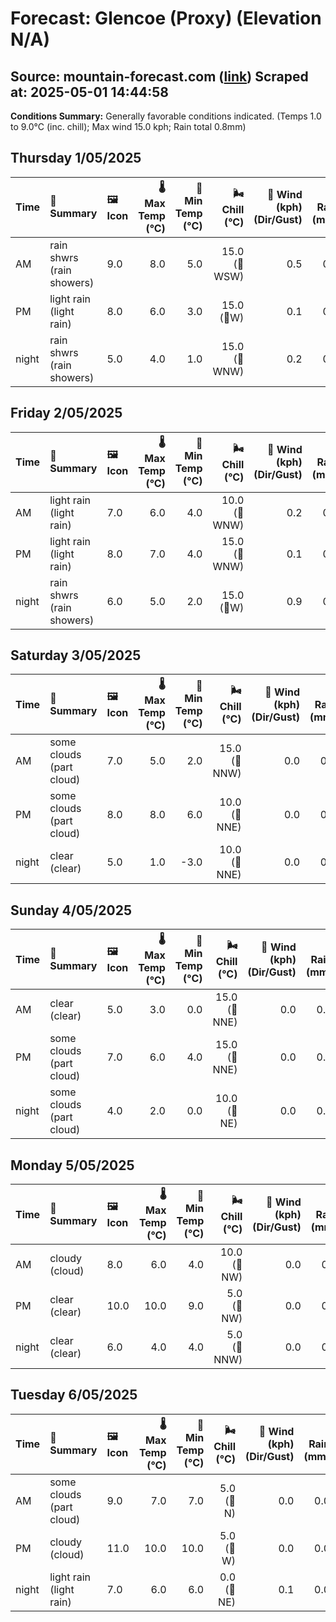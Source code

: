 # Forecast: Glencoe (Proxy) (Elevation N/A)
**Source:** mountain-forecast.com ([link](https://www.mountain-forecast.com/peaks/Bidean-nam-Bian/forecasts/500))
**Scraped at:** 2025-05-01 14:44:58
---

**Conditions Summary:** Generally favorable conditions indicated. (Temps 1.0 to 9.0°C (inc. chill); Max wind 15.0 kph; Rain total 0.8mm)

## Thursday 1/05/2025
| **Time** | **📝 Summary** | **🖼️ Icon** | **🌡️ Max Temp (°C)** | **🥶 Min Temp (°C)** | **🌬️ Chill (°C)** | **💨 Wind (kph) (Dir/Gust)** | **💧 Rain (mm)** | **❄️ Snow (cm)** | **☁️ Cloud Base (m)** | **🧊 Freezing Lvl (m)** |
|:------- |:------- |:----- |--------------: |-------------: |-----------: |---------------------: |---------: |----------: |---------------: |----------------: |
| AM      | rain shwrs<br><span class="icon-desc">(rain showers)</span> | 9.0 | 8.0 | 5.0 | 15.0<br>(🧭WSW) | 0.5 | 0.0 | 350 | 1900 |
| PM      | light rain<br><span class="icon-desc">(light rain)</span> | 8.0 | 6.0 | 3.0 | 15.0<br>(🧭W) | 0.1 | 0.0 | 1900 | 1350 |
| night   | rain shwrs<br><span class="icon-desc">(rain showers)</span> | 5.0 | 4.0 | 1.0 | 15.0<br>(🧭WNW) | 0.2 | 0.0 | 650 | 1200 |

## Friday 2/05/2025
| **Time** | **📝 Summary** | **🖼️ Icon** | **🌡️ Max Temp (°C)** | **🥶 Min Temp (°C)** | **🌬️ Chill (°C)** | **💨 Wind (kph) (Dir/Gust)** | **💧 Rain (mm)** | **❄️ Snow (cm)** | **☁️ Cloud Base (m)** | **🧊 Freezing Lvl (m)** |
|:------- |:------- |:----- |--------------: |-------------: |-----------: |---------------------: |---------: |----------: |---------------: |----------------: |
| AM      | light rain<br><span class="icon-desc">(light rain)</span> | 7.0 | 6.0 | 4.0 | 10.0<br>(🧭WNW) | 0.2 | 0.0 | 700 | 1200 |
| PM      | light rain<br><span class="icon-desc">(light rain)</span> | 8.0 | 7.0 | 4.0 | 15.0<br>(🧭WNW) | 0.1 | 0.0 | 750 | 1400 |
| night   | rain shwrs<br><span class="icon-desc">(rain showers)</span> | 6.0 | 5.0 | 2.0 | 15.0<br>(🧭W) | 0.9 | 0.0 | 600 | 1400 |

## Saturday 3/05/2025
| **Time** | **📝 Summary** | **🖼️ Icon** | **🌡️ Max Temp (°C)** | **🥶 Min Temp (°C)** | **🌬️ Chill (°C)** | **💨 Wind (kph) (Dir/Gust)** | **💧 Rain (mm)** | **❄️ Snow (cm)** | **☁️ Cloud Base (m)** | **🧊 Freezing Lvl (m)** |
|:------- |:------- |:----- |--------------: |-------------: |-----------: |---------------------: |---------: |----------: |---------------: |----------------: |
| AM      | some clouds<br><span class="icon-desc">(part cloud)</span> | 7.0 | 5.0 | 2.0 | 15.0<br>(🧭NNW) | 0.0 | 0.0 | 600 | 1100 |
| PM      | some clouds<br><span class="icon-desc">(part cloud)</span> | 8.0 | 8.0 | 6.0 | 10.0<br>(🧭NNE) | 0.0 | 0.0 | 800 | 1350 |
| night   | clear<br><span class="icon-desc">(clear)</span> | 5.0 | 1.0 | -3.0 | 10.0<br>(🧭NNE) | 0.0 | 0.0 | 800 | 1100 |

## Sunday 4/05/2025
| **Time** | **📝 Summary** | **🖼️ Icon** | **🌡️ Max Temp (°C)** | **🥶 Min Temp (°C)** | **🌬️ Chill (°C)** | **💨 Wind (kph) (Dir/Gust)** | **💧 Rain (mm)** | **❄️ Snow (cm)** | **☁️ Cloud Base (m)** | **🧊 Freezing Lvl (m)** |
|:------- |:------- |:----- |--------------: |-------------: |-----------: |---------------------: |---------: |----------: |---------------: |----------------: |
| AM      | clear<br><span class="icon-desc">(clear)</span> | 5.0 | 3.0 | 0.0 | 15.0<br>(🧭NNE) | 0.0 | 0.0 | 650 | 850 |
| PM      | some clouds<br><span class="icon-desc">(part cloud)</span> | 7.0 | 6.0 | 4.0 | 15.0<br>(🧭NNE) | 0.0 | 0.0 | 950 | 1200 |
| night   | some clouds<br><span class="icon-desc">(part cloud)</span> | 4.0 | 2.0 | 0.0 | 10.0<br>(🧭NE) | 0.0 | 0.0 | - | 1400 |

## Monday 5/05/2025
| **Time** | **📝 Summary** | **🖼️ Icon** | **🌡️ Max Temp (°C)** | **🥶 Min Temp (°C)** | **🌬️ Chill (°C)** | **💨 Wind (kph) (Dir/Gust)** | **💧 Rain (mm)** | **❄️ Snow (cm)** | **☁️ Cloud Base (m)** | **🧊 Freezing Lvl (m)** |
|:------- |:------- |:----- |--------------: |-------------: |-----------: |---------------------: |---------: |----------: |---------------: |----------------: |
| AM      | cloudy<br><span class="icon-desc">(cloud)</span> | 8.0 | 6.0 | 4.0 | 10.0<br>(🧭NW) | 0.0 | 0.0 | 4450 | 1800 |
| PM      | clear<br><span class="icon-desc">(clear)</span> | 10.0 | 10.0 | 9.0 | 5.0<br>(🧭NW) | 0.0 | 0.0 | 4350 | 1750 |
| night   | clear<br><span class="icon-desc">(clear)</span> | 6.0 | 4.0 | 4.0 | 5.0<br>(🧭NNW) | 0.0 | 0.0 | - | 2100 |

## Tuesday 6/05/2025
| **Time** | **📝 Summary** | **🖼️ Icon** | **🌡️ Max Temp (°C)** | **🥶 Min Temp (°C)** | **🌬️ Chill (°C)** | **💨 Wind (kph) (Dir/Gust)** | **💧 Rain (mm)** | **❄️ Snow (cm)** | **☁️ Cloud Base (m)** | **🧊 Freezing Lvl (m)** |
|:------- |:------- |:----- |--------------: |-------------: |-----------: |---------------------: |---------: |----------: |---------------: |----------------: |
| AM      | some clouds<br><span class="icon-desc">(part cloud)</span> | 9.0 | 7.0 | 7.0 | 5.0<br>(🧭N) | 0.0 | 0.0 | 750 | 1800 |
| PM      | cloudy<br><span class="icon-desc">(cloud)</span> | 11.0 | 10.0 | 10.0 | 5.0<br>(🧭W) | 0.0 | 0.0 | 1650 | 1850 |
| night   | light rain<br><span class="icon-desc">(light rain)</span> | 7.0 | 6.0 | 6.0 | 0.0<br>(🧭NE) | 0.1 | 0.0 | 900 | 1700 |